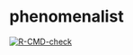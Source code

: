 # phenomenalist

<!-- badges: start -->
[![R-CMD-check](https://github.com/igordot/phenomenalist/workflows/R-CMD-check/badge.svg)](https://github.com/igordot/phenomenalist/actions)
<!-- badges: end -->
